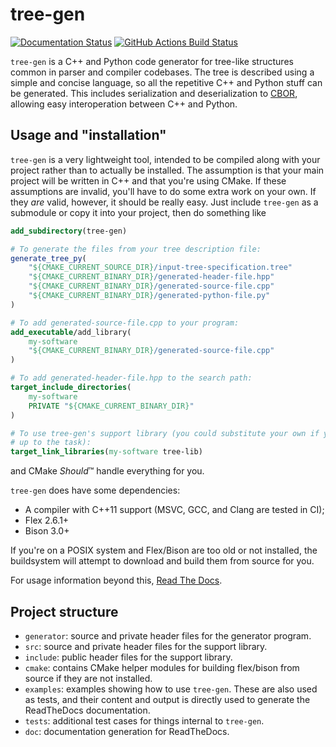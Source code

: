 # tree-gen

[![Documentation Status](https://readthedocs.org/projects/tree-gen/badge/?version=latest)](https://tree-gen.readthedocs.io/en/latest)
[![GitHub Actions Build Status](https://github.com/QE-Lab/tree-gen/workflows/Test/badge.svg)](https://github.com/qe-lab/tree-gen/actions)

`tree-gen` is a C++ and Python code generator for tree-like structures common in
parser and compiler codebases. The tree is described using a simple and concise
language, so all the repetitive C++ and Python stuff can be generated. This
includes serialization and deserialization to [CBOR](https://cbor.io/), allowing
easy interoperation between C++ and Python.

## Usage and "installation"

`tree-gen` is a very lightweight tool, intended to be compiled along with your
project rather than to actually be installed. The assumption is that your main
project will be written in C++ and that you're using CMake. If these assumptions
are invalid, you'll have to do some extra work on your own. If they *are* valid,
however, it should be really easy. Just include `tree-gen` as a submodule or
copy it into your project, then do something like

```cmake
add_subdirectory(tree-gen)

# To generate the files from your tree description file:
generate_tree_py(
    "${CMAKE_CURRENT_SOURCE_DIR}/input-tree-specification.tree"
    "${CMAKE_CURRENT_BINARY_DIR}/generated-header-file.hpp"
    "${CMAKE_CURRENT_BINARY_DIR}/generated-source-file.cpp"
    "${CMAKE_CURRENT_BINARY_DIR}/generated-python-file.py"
)

# To add generated-source-file.cpp to your program:
add_executable/add_library(
    my-software
    "${CMAKE_CURRENT_BINARY_DIR}/generated-source-file.cpp"
)

# To add generated-header-file.hpp to the search path:
target_include_directories(
    my-software
    PRIVATE "${CMAKE_CURRENT_BINARY_DIR}"
)

# To use tree-gen's support library (you could substitute your own if you feel
# up to the task):
target_link_libraries(my-software tree-lib)
```

and CMake *Should*™ handle everything for you.

`tree-gen` does have some dependencies:

 - A compiler with C++11 support (MSVC, GCC, and Clang are tested in CI);
 - Flex 2.6.1+
 - Bison 3.0+

If you're on a POSIX system and Flex/Bison are too old or not installed, the
buildsystem will attempt to download and build them from source for you.

For usage information beyond this, [Read The Docs](tree-gen.readthedocs.io).

## Project structure

 - `generator`: source and private header files for the generator program.
 - `src`: source and private header files for the support library.
 - `include`: public header files for the support library.
 - `cmake`: contains CMake helper modules for building flex/bison from source
   if they are not installed.
 - `examples`: examples showing how to use `tree-gen`. These are also used as
   tests, and their content and output is directly used to generate the
   ReadTheDocs documentation.
 - `tests`: additional test cases for things internal to `tree-gen`.
 - `doc`: documentation generation for ReadTheDocs.
